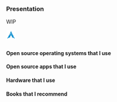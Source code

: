 ### Presentation
WIP

<!-- SHIELDS -->
<!-- http://shields.io -->

[<img align="left" alt="Arch Linux" width="26px" src="./icons/arch.svg" style="padding-right:10px;" />][1]

<br />
<br />

#### Open source operating systems that I use
<!-- grid -->

#### Open source apps that I use
<!-- grid -->

#### Hardware that I use
<!-- grid -->

#### Books that I recommend
<!-- grid -->

[1]: https://archlinux.org/

<!--
**PerilousBooklet/PerilousBooklet** is a ✨ _special_ ✨ repository because its `README.md` (this file) appears on your GitHub profile.

Here are some ideas to get you started:

- 🔭 I’m currently working on ...
- 🌱 I’m currently learning ...
- 👯 I’m looking to collaborate on ...
- 🤔 I’m looking for help with ...
- 💬 Ask me about ...
- 📫 How to reach me: ...
- 😄 Pronouns: ...
- ⚡ Fun fact: ...
-->
